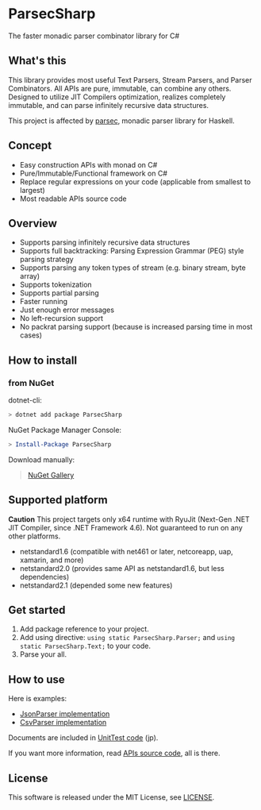# ParsecSharp
The faster monadic parser combinator library for C#


## What's this
This library provides most useful Text Parsers, Stream Parsers, and Parser Combinators.
All APIs are pure, immutable, can combine any others.
Designed to utilize JIT Compilers optimization, realizes completely immutable, and can parse infinitely recursive data structures.

This project is affected by [parsec](https://hackage.haskell.org/package/parsec), monadic parser library for Haskell.


## Concept
* Easy construction APIs with monad on C#
* Pure/Immutable/Functional framework on C#
* Replace regular expressions on your code (applicable from smallest to largest)
* Most readable APIs source code


## Overview
* Supports parsing infinitely recursive data structures
* Supports full backtracking: Parsing Expression Grammar (PEG) style parsing strategy
* Supports parsing any token types of stream (e.g. binary stream, byte array)
* Supports tokenization
* Supports partial parsing
* Faster running
* Just enough error messages
* No left-recursion support
* No packrat parsing support (because is increased parsing time in most cases)


## How to install

### from NuGet
dotnet-cli:

```sh
> dotnet add package ParsecSharp
```

NuGet Package Manager Console:

```powershell
> Install-Package ParsecSharp
```

Download manually:

> [NuGet Gallery](https://www.nuget.org/packages/ParsecSharp/)


## Supported platform
**Caution** This project targets only x64 runtime with RyuJit (Next-Gen .NET JIT Compiler, since .NET Framework 4.6). Not guaranteed to run on any other platforms.

* netstandard1.6 (compatible with net461 or later, netcoreapp, uap, xamarin, and more)
* netstandard2.0 (provides same API as netstandard1.6, but less dependencies)
* netstandard2.1 (depended some new features)


## Get started
1. Add package reference to your project.
2. Add using directive: `using static ParsecSharp.Parser;` and `using static ParsecSharp.Text;` to your code.
3. Parse your all.


## How to use
Here is examples:

* [JsonParser implementation](ParsecSharp.Examples/JsonParser.cs)
* [CsvParser implementation](ParsecSharp.Examples/CsvParser.cs)

Documents are included in [UnitTest code](UnitTest.ParsecSharp/ParserTest.cs) (jp).

If you want more information, read [APIs source code](ParsecSharp/Parser), all is there.


## License
This software is released under the MIT License, see [LICENSE](LICENSE).
